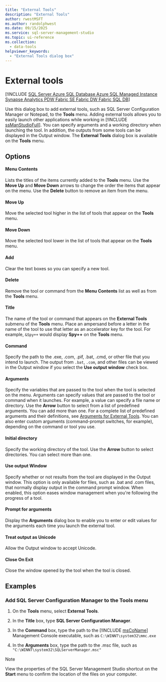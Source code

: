 ```yaml
---
title: "External Tools"
description: "External Tools"
author: rwestMSFT
ms.author: randolphwest
ms.date: 09/15/2025
ms.service: sql-server-management-studio
ms.topic: ui-reference
ms.collection:
  - data-tools
helpviewer_keywords:
  - "External Tools dialog box"
---
```


# External tools

[!INCLUDE [SQL Server Azure SQL Database Azure SQL Managed Instance Synapse Analytics PDW Fabric SE Fabric DW Fabric SQL DB](../includes/applies-to-version/sql-asdb-asdbmi-asa-pdw-fabricse-fabricdw-fabricsqldb.md)]

Use this dialog box to add external tools, such as SQL Server Configuration Manager or Notepad, to the **Tools** menu. Adding external tools allows you to easily launch other applications while working in [!INCLUDE [ssManStudioFull](../includes/ssmanstudiofull-md.md)]. You can specify arguments and a working directory when launching the tool. In addition, the outputs from some tools can be displayed in the Output window. The **External Tools** dialog box is available on the **Tools** menu.

## Options

#### Menu Contents

Lists the titles of the items currently added to the **Tools** menu. Use the **Move Up** and **Move Down** arrows to change the order the items that appear on the menu. Use the **Delete** button to remove an item from the menu.

#### Move Up

Move the selected tool higher in the list of tools that appear on the **Tools** menu.

#### Move Down

Move the selected tool lower in the list of tools that appear on the **Tools** menu.

#### Add

Clear the text boxes so you can specify a new tool.

#### Delete

Remove the tool or command from the **Menu Contents** list as well as from the **Tools** menu.

#### Title

The name of the tool or command that appears on the **External Tools** submenu of the **Tools** menu. Place an ampersand before a letter in the name of the tool to use that letter as an accelerator key for the tool. For example, `&Spy++` would display **Spy++** on the **Tools** menu.

#### Command

Specify the path to the .exe, .com, .pif, .bat, .cmd, or other file that you intend to launch. The output from `.bat`, `.com`, and other files can be viewed in the Output window if you select the **Use output window** check box.

#### Arguments

Specify the variables that are passed to the tool when the tool is selected on the menu. Arguments can specify values that are passed to the tool or command when it launches. For example, a value can specify a file name or directory. Use the **Arrow** button to select from a list of predefined arguments. You can add more than one. For a complete list of predefined arguments and their definitions, see [Arguments for External Tools](../use-of-sql-server-features-and-capabilities-wwi-oltp.md). You can also enter custom arguments (command-prompt switches, for example), depending on the command or tool you use.

#### Initial directory

Specify the working directory of the tool. Use the **Arrow** button to select directories. You can select more than one.

#### Use output Window

Specify whether or not results from the tool are displayed in the Output window. This option is only available for files, such as .bat and .com files, that normally display output in the command prompt window. When enabled, this option eases window management when you're following the progress of a tool.

#### Prompt for arguments

Display the **Arguments** dialog box to enable you to enter or edit values for the arguments each time you launch the external tool.

#### Treat output as Unicode

Allow the Output window to accept Unicode.

#### Close On Exit

Close the window opened by the tool when the tool is closed.

## Examples

### Add SQL Server Configuration Manager to the Tools menu

1. On the **Tools** menu, select **External Tools**.

1. In the **Title** box, type **SQL Server Configuration Manager**.

1. In the **Command** box, type the path to the [!INCLUDE [msCoName](../includes/msconame-md.md)] Management Console executable, such as `C:\WINNT\system32\mmc.exe`

1. In the **Arguments** box, type the path to the .msc file, such as `"C:\WINNT\system32\SQLServerManager.msc"`

> [!NOTE]  
> View the properties of the SQL Server Management Studio shortcut on the **Start** menu to confirm the location of the files on your computer.
